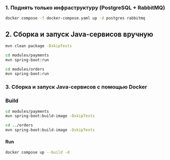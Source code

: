 ### 1. Поднять только инфраструктуру (PostgreSQL + RabbitMQ)

```bash
docker compose -f docker-compose.yaml up -d postgres rabbitmq
```

## 2. Сборка и запуск Java-сервисов вручную

```bash
mvn clean package -DskipTests

cd modules/payments
mvn spring-boot:run

cd modules/orders
mvn spring-boot:run
```

### 3. Сборка и запуск Java-сервисов с помощью Docker

### Build
```bash
cd modules/payments
mvn spring-boot:build-image -DskipTests

cd ../orders
mvn spring-boot:build-image -DskipTests
```

#### Run
```bash
docker compose up --build -d 
```